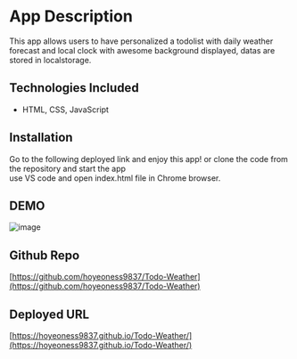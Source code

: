 # App Description

This app allows users to have personalized a todolist with daily weather forecast and local clock with awesome background displayed, datas are stored in localstorage.

## Technologies Included

- HTML, CSS, JavaScript

## Installation

Go to the following deployed link and enjoy this app! or clone the code from the repository and start the app 
use VS code and open index.html file in Chrome browser.

## DEMO

![image](https://user-images.githubusercontent.com/58324084/87891737-d53af900-c9ef-11ea-8c9f-b2ab474a38ae.png)

## Github Repo

[https://github.com/hoyeoness9837/Todo-Weather](https://github.com/hoyeoness9837/Todo-Weather)

## Deployed URL
[https://hoyeoness9837.github.io/Todo-Weather/](https://hoyeoness9837.github.io/Todo-Weather/)
